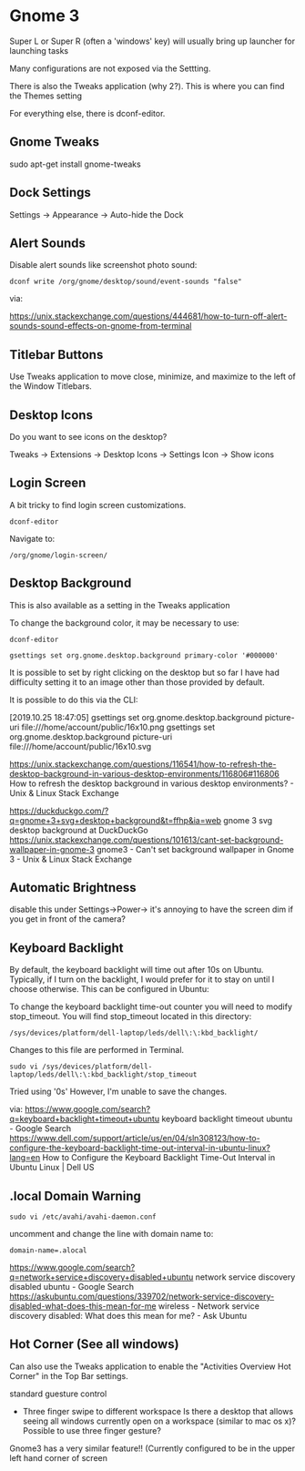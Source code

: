 # Gnome 3

Super L or Super R (often a 'windows' key) will usually bring up launcher for launching tasks

Many configurations are not exposed via the Settting. 

There is also the Tweaks application (why 2?). This is where you can find the Themes setting

For everything else, there is dconf-editor.

## Gnome Tweaks

sudo apt-get install gnome-tweaks

## Dock Settings

Settings -> Appearance -> Auto-hide the Dock

## Alert Sounds

Disable alert sounds like screenshot photo sound:

    dconf write /org/gnome/desktop/sound/event-sounds "false"

via:

https://unix.stackexchange.com/questions/444681/how-to-turn-off-alert-sounds-sound-effects-on-gnome-from-terminal

## Titlebar Buttons

Use Tweaks application to move close, minimize, and maximize to the left of the Window Titlebars.

## Desktop Icons

Do you want to see icons on the desktop? 

Tweaks -> Extensions -> Desktop Icons -> Settings Icon -> Show icons



## Login Screen

A bit tricky to find login screen customizations. 

    dconf-editor 

Navigate to: 

    /org/gnome/login-screen/
    
## Desktop Background

This is also available as a setting in the Tweaks application

To change the background color, it may be necessary to use:

    dconf-editor 

    gsettings set org.gnome.desktop.background primary-color '#000000'

It is possible to set by right clicking on the desktop
but so far I have had difficulty setting it to an image other than those provided by default. 


It is possible to do this via the CLI:

[2019.10.25 18:47:05]
gsettings set org.gnome.desktop.background picture-uri file:///home/account/public/16x10.png
gsettings set org.gnome.desktop.background picture-uri file:///home/account/public/16x10.svg

https://unix.stackexchange.com/questions/116541/how-to-refresh-the-desktop-background-in-various-desktop-environments/116806#116806
How to refresh the desktop background in various desktop environments? - Unix & Linux Stack Exchange

https://duckduckgo.com/?q=gnome+3+svg+desktop+background&t=ffhp&ia=web
gnome 3 svg desktop background at DuckDuckGo
https://unix.stackexchange.com/questions/101613/cant-set-background-wallpaper-in-gnome-3
gnome3 - Can't set background wallpaper in Gnome 3 - Unix & Linux Stack Exchange


## Automatic Brightness

disable this under Settings->Power->
it's annoying to have the screen dim if you get in front of the camera?


## Keyboard Backlight

By default, the keyboard backlight will time out after 10s on Ubuntu. Typically, if I turn on the backlight, I would prefer for it to stay on until I choose otherwise. This can be configured in Ubuntu:

To change the keyboard backlight time-out counter you will need to modify stop_timeout. You will find stop_timeout located in this directory:

    /sys/devices/platform/dell-laptop/leds/dell\:\:kbd_backlight/

Changes to this file are performed in Terminal.

    sudo vi /sys/devices/platform/dell-laptop/leds/dell\:\:kbd_backlight/stop_timeout
    
Tried using '0s'
However, I'm unable to save the changes. 

via:
https://www.google.com/search?q=keyboard+backlight+timeout+ubuntu
keyboard backlight timeout ubuntu - Google Search
https://www.dell.com/support/article/us/en/04/sln308123/how-to-configure-the-keyboard-backlight-time-out-interval-in-ubuntu-linux?lang=en
How to Configure the Keyboard Backlight Time-Out Interval in Ubuntu Linux | Dell US

## .local Domain Warning

    sudo vi /etc/avahi/avahi-daemon.conf 
    
uncomment and change the line with domain name to:
    
    domain-name=.alocal

https://www.google.com/search?q=network+service+discovery+disabled+ubuntu
network service discovery disabled ubuntu - Google Search
https://askubuntu.com/questions/339702/network-service-discovery-disabled-what-does-this-mean-for-me
wireless - Network service discovery disabled: What does this mean for me? - Ask Ubuntu

## Hot Corner (See all windows)

Can also use the Tweaks application to enable the "Activities Overview Hot Corner" in the Top Bar settings.

standard guesture control
  - Three finger swipe to different workspace
Is there a desktop that allows seeing all windows currently open on a workspace (similar to mac os x)? Possible to use three finger gesture?

Gnome3 has a very similar feature!! (Currently configured to be in the upper left hand corner of screen


